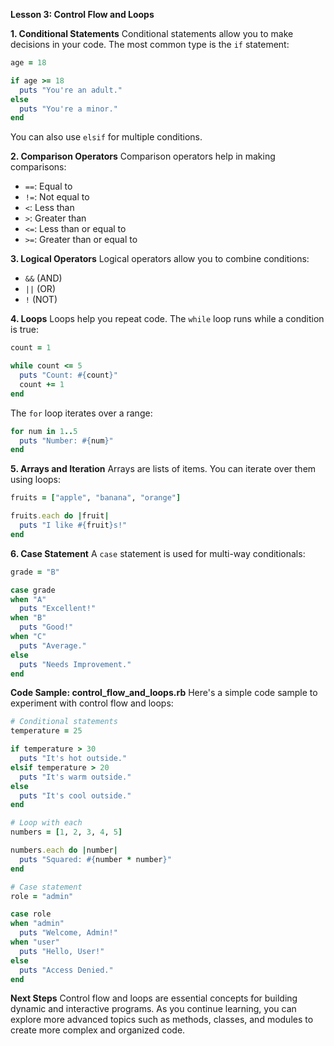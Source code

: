 **Lesson 3: Control Flow and Loops**

**1. Conditional Statements**
Conditional statements allow you to make decisions in your code. The most common type is the `if` statement:

```ruby
age = 18

if age >= 18
  puts "You're an adult."
else
  puts "You're a minor."
end
```

You can also use `elsif` for multiple conditions.

**2. Comparison Operators**
Comparison operators help in making comparisons:

- `==`: Equal to
- `!=`: Not equal to
- `<`: Less than
- `>`: Greater than
- `<=`: Less than or equal to
- `>=`: Greater than or equal to

**3. Logical Operators**
Logical operators allow you to combine conditions:

- `&&` (AND)
- `||` (OR)
- `!` (NOT)

**4. Loops**
Loops help you repeat code. The `while` loop runs while a condition is true:

```ruby
count = 1

while count <= 5
  puts "Count: #{count}"
  count += 1
end
```

The `for` loop iterates over a range:

```ruby
for num in 1..5
  puts "Number: #{num}"
end
```

**5. Arrays and Iteration**
Arrays are lists of items. You can iterate over them using loops:

```ruby
fruits = ["apple", "banana", "orange"]

fruits.each do |fruit|
  puts "I like #{fruit}s!"
end
```

**6. Case Statement**
A `case` statement is used for multi-way conditionals:

```ruby
grade = "B"

case grade
when "A"
  puts "Excellent!"
when "B"
  puts "Good!"
when "C"
  puts "Average."
else
  puts "Needs Improvement."
end
```

**Code Sample: control_flow_and_loops.rb**
Here's a simple code sample to experiment with control flow and loops:

```ruby
# Conditional statements
temperature = 25

if temperature > 30
  puts "It's hot outside."
elsif temperature > 20
  puts "It's warm outside."
else
  puts "It's cool outside."
end

# Loop with each
numbers = [1, 2, 3, 4, 5]

numbers.each do |number|
  puts "Squared: #{number * number}"
end

# Case statement
role = "admin"

case role
when "admin"
  puts "Welcome, Admin!"
when "user"
  puts "Hello, User!"
else
  puts "Access Denied."
end
```

**Next Steps**
Control flow and loops are essential concepts for building dynamic and interactive programs. As you continue learning, you can explore more advanced topics such as methods, classes, and modules to create more complex and organized code.
